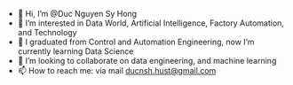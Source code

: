 - 👋 Hi, I’m @Duc Nguyen Sy Hong
- 👀 I’m interested in Data World, Artificial Intelligence, Factory Automation, and Technology
- 🌱 I graduated from Control and Automation Engineering, now I’m currently learning Data Science
- 💞️ I’m looking to collaborate on data engineering, and machine learning
- 📫 How to reach me: via mail ducnsh.hust@gmail.com
